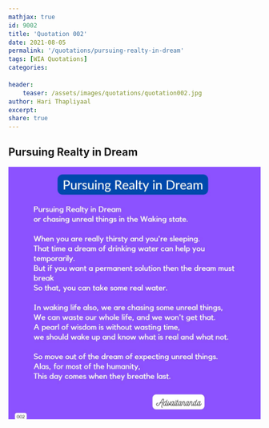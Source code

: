 ```yaml
---
mathjax: true
id: 9002
title: 'Quotation 002'
date: 2021-08-05
permalink: '/quotations/pursuing-realty-in-dream'
tags: [WIA Quotations] 
categories: 

header:
    teaser: /assets/images/quotations/quotation002.jpg
author: Hari Thapliyaal 
excerpt:
share: true 
---
```


## Pursuing Realty in Dream

![Pursuing Realty in Dream](/assets/images/quotations/quotation002.jpg)
